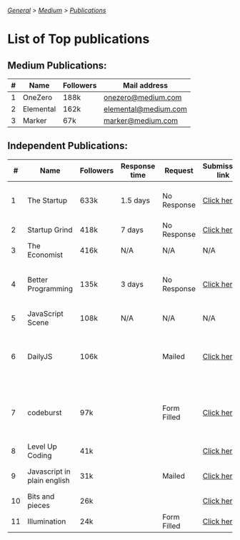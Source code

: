 _[General](../README.md) > [Medium](./main.md) > [Publications](./Publications.md)_

# List of Top publications

## Medium Publications:

| #   | Name      | Followers | Mail address         |
| --- | --------- | --------- | -------------------- |
| 1   | OneZero   | 188k      | onezero@medium.com   |
| 2   | Elemental | 162k      | elemental@medium.com |
| 3   | Marker    | 67k       | marker@medium.com    |

## Independent Publications:

| #   | Name                        | Followers | Response time | Request     | Submission link                                                                                                                      | Type  | Dates                             | Status |
| --- | --------------------------- | --------- | ------------- | ----------- | ------------------------------------------------------------------------------------------------------------------------------------ | ----- | --------------------------------- | ------ |
| 1   | The Startup                 | 633k      | 1.5 days      | No Response | [Click here](https://medium.com/swlh/when-one-upvote-is-worth-a-thousand-visitors-3e8ed27bcd3e)                                      | Draft | 1AM 18th & 22nd July              |
| 2   | Startup Grind               | 418k      | 7 days        | No Response | [Click here](https://airtable.com/shrShpeN89HrzCzOB)                                                                                 | Draft |
| 3   | The Economist               | 416k      | N/A           | N/A         | N/A                                                                                                                                  | N/A   | N/A                               | N/A    |
| 4   | Better Programming          | 135k      | 3 days        | No Response | [Click here](https://docs.google.com/forms/d/e/1FAIpQLSdOKehayHZkk8YLtJeqTTr4XwDjldaRIWuhhpSbk4qSkpfPEw/viewform)                    | Draft | 2PM 19th & 1AM 22nd July          |
| 5   | JavaScript Scene            | 108k      | N/A           | N/A         | N/A                                                                                                                                  | N/A   | N/A                               | N/A    |
| 6   | DailyJS                     | 106k      |               | Mailed      | [Click here](https://medium.com/dailyjs/how-to-submit-your-story-to-dailyjs-30f02b2d5287)                                            | Any   | 130AM 24th July & 620PM 25th July |
| 7   | codeburst                   | 97k       |               | Form Filled | [Click here](https://codeburst.io/how-to-write-for-codeburst-io-63fec4bf111c)                                                        | Any   | 135AM 24th July & 625PM 25th July |
| 8   | Level Up Coding             | 41k       |               |             | [Click here](https://levelup.gitconnected.com/how-to-get-published-on-gitconnected-dac547ef556b)                                     | Draft |
| 9   | Javascript in plain english | 31k       |               | Mailed      | [Click here](https://medium.com/javascript-in-plain-english/https-medium-com-javascript-in-plain-english-join-our-team-b0854ead7d14) | -     | 430AM 23rd July                   |
| 10  | Bits and pieces             | 26k       |               |             | [Click here](https://blog.bitsrc.io/how-to-write-a-post-for-bits-and-pieces-13de0133151b)                                            | Draft |
| 11  | Illumination                | 24k       |               | Form Filled | [Click here](https://digitalmehmet.com/contact/)                                                                                     | Draft | 18th July                         | Writer |
